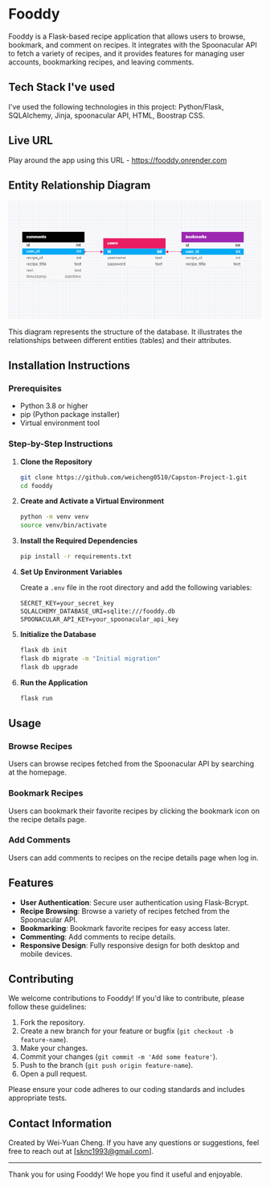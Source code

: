 # Fooddy

Fooddy is a Flask-based recipe application that allows users to browse, bookmark, and comment on recipes. It integrates with the Spoonacular API to fetch a variety of recipes, and it provides features for managing user accounts, bookmarking recipes, and leaving comments.

## Tech Stack I've used

I've used the following technologies in this project: Python/Flask, SQLAlchemy, Jinja, spoonacular API, HTML, Boostrap CSS.

## Live URL

Play around the app using this URL -  https://fooddy.onrender.com 


## Entity Relationship Diagram

![Entity Relationship Diagram](/static/images/database.png)

This diagram represents the structure of the database. It illustrates the relationships between different entities (tables) and their attributes.

## Installation Instructions

### Prerequisites

- Python 3.8 or higher
- pip (Python package installer)
- Virtual environment tool 

### Step-by-Step Instructions

1. **Clone the Repository**

    ```bash
    git clone https://github.com/weicheng0510/Capston-Project-1.git
    cd fooddy
    ```

2. **Create and Activate a Virtual Environment**

    ```bash
    python -m venv venv
    source venv/bin/activate
    ```

3. **Install the Required Dependencies**

    ```bash
    pip install -r requirements.txt
    ```

4. **Set Up Environment Variables**

    Create a `.env` file in the root directory and add the following variables:

    ```env
    SECRET_KEY=your_secret_key
    SQLALCHEMY_DATABASE_URI=sqlite:///fooddy.db
    SPOONACULAR_API_KEY=your_spoonacular_api_key
    ```

5. **Initialize the Database**

    ```bash
    flask db init
    flask db migrate -m "Initial migration"
    flask db upgrade
    ```

6. **Run the Application**

    ```bash
    flask run
    ```

## Usage

### Browse Recipes

Users can browse recipes fetched from the Spoonacular API by searching at the homepage.

### Bookmark Recipes

Users can bookmark their favorite recipes by clicking the bookmark icon on the recipe details page.

### Add Comments

Users can add comments to recipes on the recipe details page when log in.


## Features

- **User Authentication**: Secure user authentication using Flask-Bcrypt.
- **Recipe Browsing**: Browse a variety of recipes fetched from the Spoonacular API.
- **Bookmarking**: Bookmark favorite recipes for easy access later.
- **Commenting**: Add comments to recipe details.
- **Responsive Design**: Fully responsive design for both desktop and mobile devices.

## Contributing

We welcome contributions to Fooddy! If you'd like to contribute, please follow these guidelines:

1. Fork the repository.
2. Create a new branch for your feature or bugfix (`git checkout -b feature-name`).
3. Make your changes.
4. Commit your changes (`git commit -m 'Add some feature'`).
5. Push to the branch (`git push origin feature-name`).
6. Open a pull request.

Please ensure your code adheres to our coding standards and includes appropriate tests.

## Contact Information

Created by Wei-Yuan Cheng. If you have any questions or suggestions, feel free to reach out at [sknc1993@gmail.com].

---

Thank you for using Fooddy! We hope you find it useful and enjoyable.
